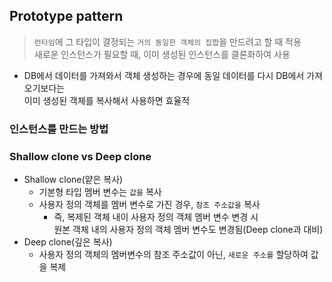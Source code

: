 ## Prototype pattern
> `런타임`에 그 타입이 결정되는 `거의 동일한 객체의 집합`을 만드려고 할 때 적용  
> 새로운 인스턴스가 필요할 때, 이미 생성된 인스턴스를 클론화하여 사용  
+ DB에서 데이터를 가져와서 객체 생성하는 경우에 동일 데이터를 다시 DB에서 가져오기보다는    
  이미 생성된 객체를 복사해서 사용하면 효율적
### 인스턴스를 만드는 방법

### Shallow clone vs Deep clone
+ Shallow clone(얕은 복사)
    + 기본형 타입 멤버 변수는 `값을` 복사  
    + 사용자 정의 객체를 멤버 변수로 가진 경우, `참조 주소값을` 복사
        + 즉, 복제된 객체 내이 사용자 정의 객체 멤버 변수 변경 시  
          원본 객체 내의 사용자 정의 객체 멤버 변수도 변경됨(Deep clone과 대비)
+ Deep clone(깊은 복사)
    + 사용자 정의 객체의 멤버변수의 참조 주소값이 아닌, `새로운 주소를` 할당하여 값을 복제